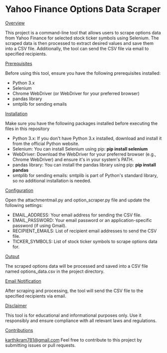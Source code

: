<h1>Yahoo Finance Options Data Scraper </h1>

</h2><ins>Overview </ins></h2>

This project is a command-line tool that allows users to scrape options data from Yahoo Finance for selected stock ticker symbols using Selenium. The scraped data is then processed to extract desired values and save them into a CSV file. Additionally, the tool can send the CSV file via email to specified recipients.

</h2><ins>Prerequisites </ins></h2>

Before using this tool, ensure you have the following prerequisites installed:              

- Python 3.x
- Selenium
- Chrome WebDriver (or WebDriver for your preferred browser)
- pandas library
- smtplib for sending emails

</h2><ins>Installation </ins></h2>

Make sure you have the following packages installed before executing the files in this repository

- Python 3.x: If you don't have Python 3.x installed, download and install it from the official Python website.
- Selenium: You can install Selenium using pip:
  **pip install selenium**
- WebDriver: Download the WebDriver for your preferred browser (e.g., Chrome WebDriver) and ensure it's in your system's PATH. 
- pandas library: You can install the pandas library using pip:
**pip install pandas**
- smtplib for sending emails: smtplib is part of Python's standard library, so no additional installation is needed.

</h2><ins>Configuration </ins></h2>

Open the attachmentmail.py and option_scraper.py file and update the following settings:

- EMAIL_ADDRESS: Your email address for sending the CSV file.
- EMAIL_PASSWORD: Your email password or an application-specific password (if using Gmail).
- RECIPIENT_EMAILS: List of recipient email addresses to send the CSV file.
- TICKER_SYMBOLS: List of stock ticker symbols to scrape options data for.

</h2><ins>Output </ins></h2>
 
The scraped options data will be processed and saved into a CSV file named options_data.csv in the project directory.

</h2><ins>Email Notification </ins></h2>
 
After scraping and processing, the tool will send the CSV file to the specified recipients via email.

</h2><ins>Disclaimer </ins></h2>
 
This tool is for educational and informational purposes only. Use it responsibly and ensure compliance with all relevant laws and regulations.

</h2><ins>Contributions </ins></h2>
 
karthikram781@gmail.com
Feel free to contribute to this project by submitting issues or pull requests.

